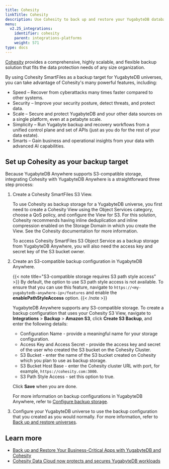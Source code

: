```yaml
---
title: Cohesity
linkTitle: Cohesity
description: Use Cohesity to back up and restore your YugabyteDB database.
menu:
  v2.25_integrations:
    identifier: cohesity
    parent: integrations-platforms
    weight: 571
type: docs
---
```


[Cohesity](https://www.cohesity.com/products/smartfiles/) provides a comprehensive, highly scalable, and flexible backup solution that fits the data protection needs of any size organization.

By using Cohesity SmartFiles as a backup target for YugabyteDB universes, you can take advantage of Cohesity's many powerful features, including:

- Speed – Recover from cyberattacks many times faster compared to other systems.
- Security – Improve your security posture, detect threats, and protect data.
- Scale – Secure and protect YugabyteDB and your other data sources on a single platform, even at a petabyte scale.
- Simplicity – Run Yugabyte backup and recovery workflows from a unified control plane and set of APIs (just as you do for the rest of your data estate).
- Smarts – Gain business and operational insights from your data with advanced AI capabilities.

## Set up Cohesity as your backup target

Because YugabyteDB Anywhere supports S3-compatible storage, integrating Cohesity with YugabyteDB Anywhere is a straightforward three step process:

1. Create a Cohesity SmartFiles S3 View.

    To use Cohesity as backup storage for a YugabyteDB universe, you first need to create a Cohesity View using the Object Services category, choose a QoS policy, and configure the View for S3. For this solution, Cohesity recommends having inline deduplication and inline compression enabled on the Storage Domain in which you create the View. See the Cohesity documentation for more information.

    To access Cohesity SmartFiles S3 Object Service as a backup storage from YugabyteDB Anywhere, you will also need the access key and secret key of the S3 bucket owner.

1. Create an S3-compatible backup configuration in YugabyteDB Anywhere.

    {{< note title="S3-compatible storage requires S3 path style access" >}}
  By default, the option to use S3 path style access is not available. To ensure that you can use this feature, navigate to `https://<my-yugabytedb-anywhere-ip>/features` and enable the **enablePathStyleAccess** option.
    {{< /note >}}

    YugabyteDB Anywhere supports any S3-compatible storage. To create a backup configuration that uses your Cohesity S3 View, navigate to **Integrations** > **Backup** > **Amazon S3**, click **Create S3 Backup**, and enter the following details:

    - Configuration Name - provide a meaningful name for your storage configuration.
    - Access Key and Access Secret - provide the access key and secret of the user who created the S3 bucket on the Cohesity Cluster.
    - S3 Bucket - enter the name of the S3 bucket created on Cohesity which you plan to use as backup storage.
    - S3 Bucket Host Base - enter the Cohesity cluster URL with port, for example, `https://cohesity.com:3000`.
    - S3 Path Style Access - set this option to true.

    Click **Save** when you are done.

    For more information on backup configurations in YugabyteDB Anywhere, refer to [Configure backup storage](../../yugabyte-platform/back-up-restore-universes/configure-backup-storage/#amazon-s3).

1. Configure your YugabyteDB universe to use the backup configuration that you created as you would normally. For more information, refer to [Back up and restore universes](../../yugabyte-platform/back-up-restore-universes/back-up-universe-data/).

## Learn more

- [Back up and Restore Your Business-Critical Apps with YugabyteDB and Cohesity](https://www.yugabyte.com/blog/backup-restore-cohesity/)
- [Cohesity Data Cloud now protects and secures YugabyteDB workloads](https://www.cohesity.com/blogs/cohesity-data-cloud-now-protects-and-secures-yugabytedb-workloads/)
